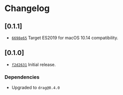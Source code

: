 # Changelog

## \[0.1.1]

- [`6698e65`](https://github.com/crabnebula-dev/drag-rs/commit/6698e655215e649d8a40d4c8d6d328ca595ce2d8) Target ES2019 for macOS 10.14 compatibility.

## \[0.1.0]

- [`f2d2631`](https://github.com/crabnebula-dev/drag-rs/commit/f2d26319d59dc9d92b4fc2b244d74f7b75f724b3) Initial release.

### Dependencies

- Upgraded to `drag@0.4.0`
